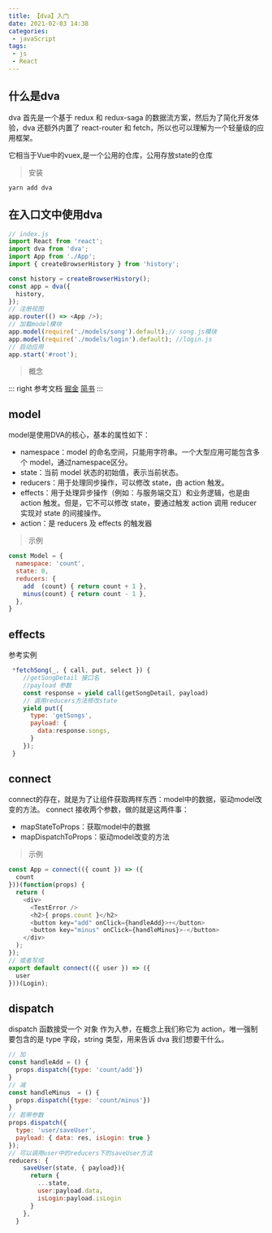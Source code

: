 ```yaml
---
title: 【dva】入门
date: 2021-02-03 14:38
categories:
 - javaScript
tags:
 - js
 - React
---
```

## 什么是dva
dva 首先是一个基于 redux 和 redux-saga 的数据流方案，然后为了简化开发体验，dva 还额外内置了 react-router 和 fetch，所以也可以理解为一个轻量级的应用框架。

它相当于Vue中的vuex,是一个公用的仓库，公用存放state的仓库

> 安装
```
yarn add dva
```
## 在入口文中使用dva

```js
// index.js
import React from 'react';
import dva from 'dva';
import App from './App';
import { createBrowserHistory } from 'history';

const history = createBrowserHistory();
const app = dva({
  history,
});
// 注册视图
app.router(() => <App />);
// 加载model模块
app.model(require('./models/song').default);// song.js模块
app.model(require('./models/login').default); //login.js
// 启动应用
app.start('#root');

```

> 概念

::: right
 参考文档 [掘金](https://juejin.cn/post/6844903745885569038)
[简书](https://www.jianshu.com/p/21f8ed30e761)
:::


## model
model是使用DVA的核心，基本的属性如下：
- namespace：model 的命名空间，只能用字符串。一个大型应用可能包含多个 model，通过namespace区分。
- state：当前 model 状态的初始值，表示当前状态。
- reducers：用于处理同步操作，可以修改 state，由 action 触发。
- effects：用于处理异步操作（例如：与服务端交互）和业务逻辑，也是由 action 触发。但是，它不可以修改 state，要通过触发 action 调用 reducer 实现对 state 的间接操作。
- action：是 reducers 及 effects 的触发器
> 示例

```js
const Model = {
  namespace: 'count',
  state: 0,
  reducers: {
    add  (count) { return count + 1 },
    minus(count) { return count - 1 },
  },
}
```
## effects

参考实例
```js
 *fetchSong(_, { call, put, select }) {
    //getSongDetail 接口名
    //payload 参数
    const response = yield call(getSongDetail, payload)
    // 调用reducers方法修改state
    yield put({
      type: 'getSongs',
      payload: {
        data:response.songs,
      }
    });
 }
```

## connect

connect的存在，就是为了让组件获取两样东西：model中的数据，驱动model改变的方法。
connect 接收两个参数，做的就是这两件事：

- mapStateToProps：获取model中的数据
- mapDispatchToProps：驱动model改变的方法

> 示例

```js
const App = connect(({ count }) => ({
  count
}))(function(props) {
  return (
    <div>
      <TestError />
      <h2>{ props.count }</h2>
      <button key="add" onClick={handleAdd}>+</button>
      <button key="minus" onClick={handleMinus}>-</button>
    </div>
  );
});
// 或者写成
export default connect(({ user }) => ({
  user
}))(Login);
```

## dispatch
 
dispatch 函数接受一个 对象 作为入参，在概念上我们称它为 action，唯一强制要包含的是 type 字段，string 类型，用来告诉 dva 我们想要干什么。
```js
// 加
const handleAdd = () {
  props.dispatch({type: 'count/add'})
}
// 减
const handleMinus  = () {
  props.dispatch({type: 'count/minus'})
}
// 若带参数
props.dispatch({
  type: 'user/saveUser',
  payload: { data: res, isLogin: true }
});
// 可以调用user中的reducers下的saveUser方法
reducers: {
    saveUser(state, { payload}){
      return {
        ...state,
        user:payload.data,
        isLogin:payload.isLogin
      }
    },
  }
```


